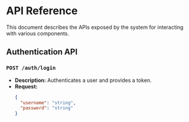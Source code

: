 # API Reference

This document describes the APIs exposed by the system for interacting with various components.

## Authentication API
### `POST /auth/login`
- **Description:** Authenticates a user and provides a token.
- **Request:**
  ```json
  {
    "username": "string",
    "password": "string"
  }
